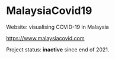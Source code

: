 # MalaysiaCovid19
Website: visualising COVID-19 in Malaysia

https://www.malaysiacovid.com

Project status: **inactive** since end of 2021.
